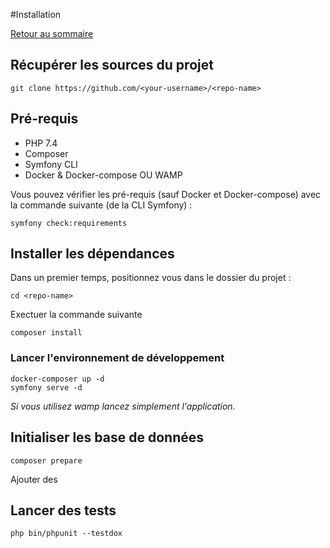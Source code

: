 #Installation

[Retour au sommaire](index.md)

## Récupérer les sources du projet
```
git clone https://github.com/<your-username>/<repo-name>
```

## Pré-requis

* PHP 7.4
* Composer
* Symfony CLI
* Docker & Docker-compose OU WAMP

Vous pouvez vérifier les pré-requis (sauf Docker et Docker-compose) avec la commande suivante (de la CLI Symfony) :

```dotenv
symfony check:requirements
```

## Installer les dépendances

Dans un premier temps, positionnez vous dans le dossier du projet :

```
cd <repo-name>
```

Exectuer la commande suivante
```
composer install
```

### Lancer l'environnement de développement

```
docker-composer up -d
symfony serve -d
```

*Si vous utilisez wamp lancez simplement l'application.*

## Initialiser les base de données

```
composer prepare
```

Ajouter des 

## Lancer des tests

```dotenv
php bin/phpunit --testdox
```